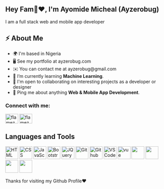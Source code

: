 
<h2>Hey Fam👋❤️, I'm Ayomide Micheal <span>(Ayzerobug)</span></h2>
<p>I am a full stack web and mobile app developer</p>



<h2>⚡️ About Me</h2>

<ul>
  <li>🌍 I'm based in Nigeria</li>
  <li>🖥️ See my portfolio at ayzerobug.com</li>
  <li>✉️  You can contact me at ayzerobug@gmail.com</li>
  <li>🔭 I’m currently learning <strong>Machine Learning</strong>. </li>
  <li>🤝  I'm open to collaborating on interesting projects as a developer or designer</li>
  <li>💬 Ping me about anything <strong>Web & Mobile App Development</strong>.</li>
</ul>

<h3 align="left">Connect with me:</h3>
<p align="left">
<a href="https://twitter.com/ayzerobug" target="blank"><img align="center" src="https://raw.githubusercontent.com/rahuldkjain/github-profile-readme-generator/master/src/images/icons/Social/twitter.svg" alt="flamezbaba" height="30" width="40" /></a>
<a href="https://instagram.com/ay_zerobug" target="blank"><img align="center" src="https://raw.githubusercontent.com/rahuldkjain/github-profile-readme-generator/master/src/images/icons/Social/instagram.svg" alt="flamezbaba" height="30" width="40" /></a>
</p>


<h2> Languages and Tools </h2>
<p align="left">
    <img src="https://cdn.jsdelivr.net/gh/devicons/devicon/icons/html5/html5-original.svg" alt="HTML" height="40" width="40" />
  <img src="https://cdn.jsdelivr.net/gh/devicons/devicon/icons/css3/css3-original.svg" alt="CSS" height="40" width="40"/>
  <img src="https://cdn.jsdelivr.net/gh/devicons/devicon/icons/javascript/javascript-original.svg" alt="JavaScript" height="40" width="40"/>
  <img src="https://cdn.jsdelivr.net/gh/devicons/devicon/icons/bootstrap/bootstrap-original.svg" alt="Bootstrap" height="40" width="40"/>
   <img src="https://cdn.jsdelivr.net/gh/devicons/devicon/icons/jquery/jquery-original.svg" alt="JQuery" height="40" width="40"/>
  <img src="https://cdn.jsdelivr.net/gh/devicons/devicon/icons/git/git-original.svg" alt="Git" height="40" width="40"/>
  <img src="https://cdn.jsdelivr.net/gh/devicons/devicon/icons/mysql/mysql-original.svg" alt="Github" height="40" width="40"/>
  <img src="https://cdn.jsdelivr.net/gh/devicons/devicon/icons/flutter/flutter-original.svg" alt="VSCode" height="40" width="40"/>
  <img src="https://cdn.jsdelivr.net/gh/devicons/devicon/icons/vuejs/vuejs-original.svg" alt="vue" width="40" height="40" />
  <img src="https://cdn.jsdelivr.net/gh/devicons/devicon/icons/firebase/firebase-plain.svg" width="40" height="40" />
  <img src="https://cdn.jsdelivr.net/gh/devicons/devicon/icons/npm/npm-original-wordmark.svg" width="40" height="40" />
  <img src="https://cdn.jsdelivr.net/gh/devicons/devicon/icons/php/php-original.svg" width="40" height="40" />
  <img src="https://cdn.jsdelivr.net/gh/devicons/devicon/icons/laravel/laravel-plain.svg" width="40" height="40" />
</p>

<p> Thanks for visiting my Github Profile❤️ </p>
